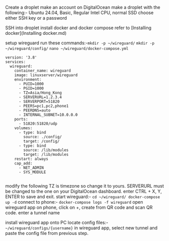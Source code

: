 Create a droplet
make an account on DigitalOcean
make a droplet with the following:- Ubuntu 24.04, Basic, Regular Intel CPU, normal SSD
choose either SSH key or a password

SSH into droplet
install docker and docker compose
refer to [Installing docker](Installing docker.md)


setup wireguard
run these commands:-`mkdir -p ~/wireguard/`
`mkdir -p ~/wireguard/config/`
`nano ~/wireguard/docker-compose.yml`
```copy and paste the following:-
version: '3.8'
services:
  wireguard:
    container_name: wireguard
    image: linuxserver/wireguard
    environment:
      - PUID=1000
      - PGID=1000
      - TZ=Asia/Hong_Kong
      - SERVERURL=1.2.3.4
      - SERVERPORT=51820
      - PEERS=pc1,pc2,phone1
      - PEERDNS=auto
      - INTERNAL_SUBNET=10.0.0.0
    ports:
      - 51820:51820/udp
    volumes:
      - type: bind
        source: ./config/
        target: /config/
      - type: bind
        source: /lib/modules
        target: /lib/modules
    restart: always
    cap_add:
      - NET_ADMIN
      - SYS_MODULE
    
```
modify the following
TZ is timezone so change it to yours.
SERVERURL must be changed to the one on your DigitalOcean dashboard.
enter CTRL + X, Y, ENTER to save and exit.
start wireguard:- `cd ~/wireguard/
docker-compose up -d`
connect to phone:- `docker-compose logs -f wireguard`
open wireguard app on phone, click on +, create from QR code and scan QR code.
enter a tunnel name

install wireguard app onto PC
locate config files:- `~/wireguard/configs/{username}`
in wireguard app, select new tunnel and paste the config file from previous step.

